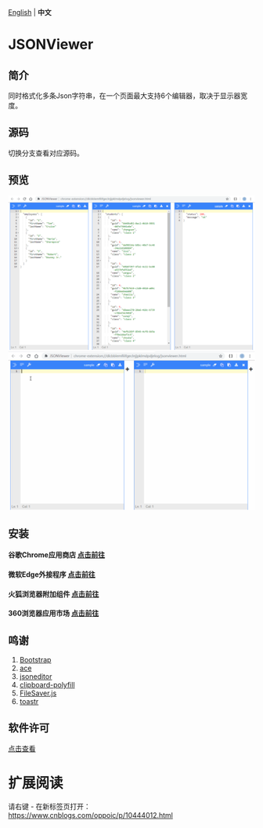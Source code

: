 [English](README.md) | **中文**

# JSONViewer

## 简介
同时格式化多条Json字符串，在一个页面最大支持6个编辑器，取决于显示器宽度。

## 源码
切换分支查看对应源码。

## 预览
![预览](/pic/jsonviewer.png)
![预览](/pic/jsonviewer.gif)

## 安装
#### 谷歌Chrome应用商店 [点击前往](https://chrome.google.com/webstore/detail/jsonviewer/khbdpaabobknhhlpglenglkkhdmkfnca)

#### 微软Edge外接程序 [点击前往](https://microsoftedge.microsoft.com/addons/detail/plbmlbokmdfffnjgepkiknofbbljempm)

#### 火狐浏览器附加组件 [点击前往](https://addons.mozilla.org/zh-CN/firefox/addon/jsonviewpro/)

#### 360浏览器应用市场 [点击前往](https://chrome.google.com/webstore/detail/jsonviewer/khbdpaabobknhhlpglenglkkhdmkfnca)

## 鸣谢
1. [Bootstrap](https://github.com/twbs/bootstrap)
2. [ace](https://github.com/ajaxorg/ace)
3. [jsoneditor](https://github.com/josdejong/jsoneditor)
4. [clipboard-polyfill](https://github.com/lgarron/clipboard-polyfill)
5. [FileSaver.js](https://github.com/eligrey/FileSaver.js)
6. [toastr](https://github.com/CodeSeven/toastr)

## 软件许可
[点击查看](LICENSE)

# 扩展阅读
请右键 - 在新标签页打开：https://www.cnblogs.com/oppoic/p/10444012.html